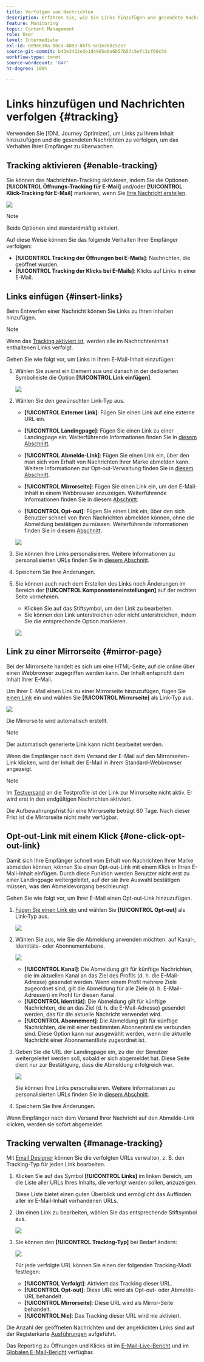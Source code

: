 ```yaml
---
title: Verfolgen von Nachrichten
description: Erfahren Sie, wie Sie Links hinzufügen und gesendete Nachrichten verfolgen können.
feature: Monitoring
topic: Content Management
role: User
level: Intermediate
exl-id: 689e630a-00ca-4893-8bf5-6d1ec60c52e7
source-git-commit: b43e3432ede1d4985e0a6b57b57c5efc3cf60c50
workflow-type: tm+mt
source-wordcount: '847'
ht-degree: 100%

---
```


# Links hinzufügen und Nachrichten verfolgen {#tracking}

Verwenden Sie [!DNL Journey Optimizer], um Links zu Ihrem Inhalt hinzuzufügen und die gesendeten Nachrichten zu verfolgen, um das Verhalten Ihrer Empfänger zu überwachen.

## Tracking aktivieren {#enable-tracking}

Sie können das Nachrichten-Tracking aktivieren, indem Sie die Optionen **[!UICONTROL Öffnungs-Tracking für E-Mail]** und/oder **[!UICONTROL Klick-Tracking für E-Mail]** markieren, wenn Sie [Ihre Nachricht erstellen](create-message.md).

![](assets/message-tracking.png)

>[!NOTE]
>
>Beide Optionen sind standardmäßig aktiviert.

Auf diese Weise können Sie das folgende Verhalten Ihrer Empfänger verfolgen:

* **[!UICONTROL Tracking der Öffnungen bei E-Mails]**: Nachrichten, die geöffnet wurden.
* **[!UICONTROL Tracking der Klicks bei E-Mails]**: Klicks auf Links in einer E-Mail.

## Links einfügen {#insert-links}

Beim Entwerfen einer Nachricht können Sie Links zu Ihren Inhalten hinzufügen.

>[!NOTE]
>
>Wenn das [Tracking aktiviert ist](#enable-tracking), werden alle im Nachrichteninhalt enthaltenen Links verfolgt.

Gehen Sie wie folgt vor, um Links in Ihren E-Mail-Inhalt einzufügen:

1. Wählen Sie zuerst ein Element aus und danach in der dedizierten Symbolleiste die Option **[!UICONTROL Link einfügen]**.

   ![](assets/message-tracking-insert-link.png)

1. Wählen Sie den gewünschten Link-Typ aus.

   * **[!UICONTROL Externer Link]**: Fügen Sie einen Link auf eine externe URL ein.

   * **[!UICONTROL Landingpage]**: Fügen Sie einen Link zu einer Landingpage ein. Weiterführende Informationen finden Sie in [diesem Abschnitt](../landing-pages/get-started-lp.md).

   * **[!UICONTROL Abmelde-Link]**: Fügen Sie einen Link ein, über den man sich vom Erhalt von Nachrichten Ihrer Marke abmelden kann. Weitere Informationen zur Opt-out-Verwaltung finden Sie in [diesem Abschnitt](consent.md#opt-out-management).

   * **[!UICONTROL Mirrorseite]**: Fügen Sie einen Link ein, um den E-Mail-Inhalt in einem Webbrowser anzuzeigen. Weiterführende Informationen finden Sie in diesem [Abschnitt](#mirror-page).

   * **[!UICONTROL Opt-out]**: Fügen Sie einen Link ein, über den sich Benutzer schnell von Ihren Nachrichten abmelden können, ohne die Abmeldung bestätigen zu müssen. Weiterführende Informationen finden Sie in diesem [Abschnitt](#one-click-opt-out-link).

   ![](assets/message-tracking-links.png)

1. Sie können Ihre Links personalisieren. Weitere Informationen zu personalisierten URLs finden Sie in [diesem Abschnitt](../personalization/personalization-syntax.md#perso-urls).

1. Speichern Sie Ihre Änderungen.

1. Sie können auch nach dem Erstellen des Links noch Änderungen im Bereich der **[!UICONTROL Komponenteneinstellungen]** auf der rechten Seite vornehmen.

   * Klicken Sie auf das Stiftsymbol, um den Link zu bearbeiten.
   * Sie können den Link unterstreichen oder nicht unterstreichen, indem Sie die entsprechende Option markieren.

   ![](assets/message-tracking-link-settings.png)

## Link zu einer Mirrorseite {#mirror-page}

Bei der Mirrorseite handelt es sich um eine HTML-Seite, auf die online über einen Webbrowser zugegriffen werden kann. Der Inhalt entspricht dem Inhalt Ihrer E-Mail.

Um Ihrer E-Mail einen Link zu einer Mirrorseite hinzuzufügen, fügen Sie [einen Link](#insert-links) ein und wählen Sie **[!UICONTROL Mirrorseite]** als Link-Typ aus.

![](assets/message-tracking-mirror-page.png)

Die Mirrorseite wird automatisch erstellt.

>[!NOTE]
>
>Der automatisch generierte Link kann nicht bearbeitet werden.

Wenn die Empfänger nach dem Versand der E-Mail auf den Mirrorseiten-Link klicken, wird der Inhalt der E-Mail in ihrem Standard-Webbrowser angezeigt.

>[!NOTE]
>
>Im [Testversand](preview.md#send-proofs) an die Testprofile ist der Link zur Mirrorseite nicht aktiv. Er wird erst in den endgültigen Nachrichten aktiviert.

Die Aufbewahrungsfrist für eine Mirrorseite beträgt 60 Tage. Nach dieser Frist ist die Mirrorseite nicht mehr verfügbar.

## Opt-out-Link mit einem Klick {#one-click-opt-out-link}

Damit sich Ihre Empfänger schnell vom Erhalt von Nachrichten Ihrer Marke abmelden können, können Sie einen Opt-out-Link mit einem Klick in Ihren E-Mail-Inhalt einfügen. Durch diese Funktion werden Benutzer nicht erst zu einer Landingpage weitergeleitet, auf der sie ihre Auswahl bestätigen müssen, was den Abmeldevorgang beschleunigt.

Gehen Sie wie folgt vor, um Ihrer E-Mail einen Opt-out-Link hinzuzufügen.

1. [Fügen Sie einen Link ein](#insert-links) und wählen Sie **[!UICONTROL Opt-out]** als Link-Typ aus.

   ![](assets/message-tracking-opt-out.png)

1. Wählen Sie aus, wie Sie die Abmeldung anwenden möchten: auf Kanal-, Identitäts- oder Abonnementebene.

   ![](assets/message-tracking-opt-out-level.png)

   * **[!UICONTROL Kanal]**: Die Abmeldung gilt für künftige Nachrichten, die im aktuellen Kanal an das Ziel des Profils (d. h. die E-Mail-Adresse) gesendet werden. Wenn einem Profil mehrere Ziele zugeordnet sind, gilt die Abmeldung für alle Ziele (d. h. E-Mail-Adressen) im Profil für diesen Kanal.
   * **[!UICONTROL Identität]**: Die Abmeldung gilt für künftige Nachrichten, die an das Ziel (d. h. die E-Mail-Adresse) gesendet werden, das für die aktuelle Nachricht verwendet wird.
   * **[!UICONTROL Abonnement]**: Die Abmeldung gilt für künftige Nachrichten, die mit einer bestimmten Abonnentenliste verbunden sind. Diese Option kann nur ausgewählt werden, wenn die aktuelle Nachricht einer Abonnementliste zugeordnet ist.

1. Geben Sie die URL der Landingpage ein, zu der der Benutzer weitergeleitet werden soll, sobald er sich abgemeldet hat. Diese Seite dient nur zur Bestätigung, dass die Abmeldung erfolgreich war.

   ![](assets/message-tracking-opt-out-confirmation.png)

   Sie können Ihre Links personalisieren. Weitere Informationen zu personalisierten URLs finden Sie in [diesem Abschnitt](../personalization/personalization-syntax.md).

1. Speichern Sie Ihre Änderungen.

Wenn Empfänger nach dem Versand Ihrer Nachricht auf den Abmelde-Link klicken, werden sie sofort abgemeldet.

## Tracking verwalten {#manage-tracking}

Mit [Email Designer](create-email-content.md) können Sie die verfolgten URLs verwalten, z. B. den Tracking-Typ für jeden Link bearbeiten.

1. Klicken Sie auf das Symbol **[!UICONTROL Links]** im linken Bereich, um die Liste aller URLs Ihres Inhalts, die verfolgt werden sollen, anzuzeigen.

   Diese Liste bietet einen guten Überblick und ermöglicht das Auffinden aller im E-Mail-Inhalt vorhandenen URLs.

1. Um einen Link zu bearbeiten, wählen Sie das entsprechende Stiftsymbol aus.

   ![](assets/message-tracking-edit-links.png)

1. Sie können den **[!UICONTROL Tracking-Typ]** bei Bedarf ändern:


   ![](assets/message-tracking-edit-a-link.png)

   Für jede verfolgte URL können Sie einen der folgenden Tracking-Modi festlegen:

   * **[!UICONTROL Verfolgt]**: Aktiviert das Tracking dieser URL.
   * **[!UICONTROL Opt-out]**: Diese URL wird als Opt-out- oder Abmelde-URL behandelt.
   * **[!UICONTROL Mirrorseite]**: Diese URL wird als Mirror-Seite behandelt.
   * **[!UICONTROL Nie]**: Das Tracking dieser URL wird nie aktiviert. <!--This information is saved: if the URL appears again in a future message, its tracking is automatically deactivated.-->

Die Anzahl der geöffneten Nachrichten und der angeklickten Links sind auf der Registerkarte [Ausführungen](message-monitoring.md) aufgeführt.

Das Reporting zu Öffnungen und Klicks ist im [E-Mail-Live-Bericht](../reports/email-live-report.md) und im [Globalen E-Mail-Bericht](../reports/email-global-report.md) verfügbar.
